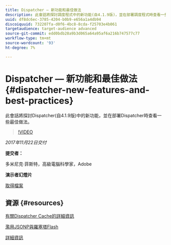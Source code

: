 ```yaml
---
title: Dispatcher — 新功能和最佳做法
description: 此會話將探討調度程式中的新功能(自4.1.9版)，並在部署調度程式時查看一些最佳做法。
uuid: df8dc6ec-3785-4204-b0b9-e656a1a4db94
discoiquuid: 732207fa-d0f6-4bc8-8cda-f25703e4b061
targetaudience: target-audience advanced
source-git-commit: edd0bdb28a9b3d065a64a95af6a216b747577c77
workflow-type: tm+mt
source-wordcount: '93'
ht-degree: 7%

---
```


# Dispatcher — 新功能和最佳做法{#dispatcher-new-features-and-best-practices}

此會話將探討Dispatcher(自4.1.9版)中的新功能，並在部署Dispatcher時查看一些最佳做法。

>[!VIDEO](https://video.tv.adobe.com/v/20842/?quality=9)

*2017年11月22日交付*

**提交者：**

多米尼克·菲斯特，高級電腦科學家，Adobe

**演示者幻燈片**

[取得檔案](assets/dispatcher-aemgemsnov2017.pdf)

## 資源 {#resources}

[有關Dispatcher Cache的詳細資訊](https://github.com/cqsupport/webinar-dispatchercache)

[濫用JSONP與羅塞塔Flash](https://miki.it/blog/2014/7/8/abusing-jsonp-with-rosetta-flash/)

[詳細資訊](https://adobe-consulting-services.github.io/acs-aem-commons/features/dispatcher-ttl/index.html)

<!--
[Get back to the Overview](https://helpx.adobe.com/experience-manager/kt/eseminars/gems/aem-index.html)
-->
